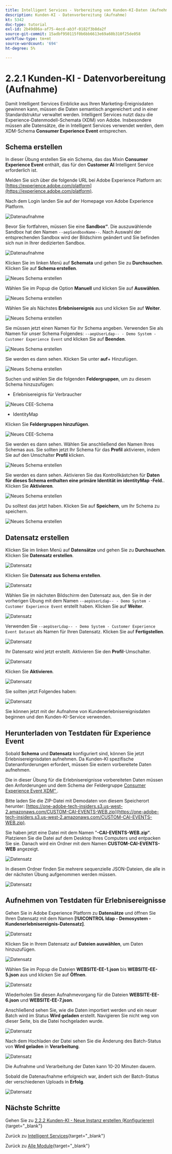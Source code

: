```yaml
---
title: Intelligent Services - Vorbereitung von Kunden-KI-Daten (Aufnehmen)
description: Kunden-KI - Datenvorbereitung (Aufnahme)
kt: 5342
doc-type: tutorial
exl-id: 2b49d86a-af75-4ecd-ab3f-0182f3b8da2f
source-git-commit: 15adbf950115f0b6bb6613e69a60b310f25de058
workflow-type: tm+mt
source-wordcount: '694'
ht-degree: 5%

---
```


# 2.2.1 Kunden-KI - Datenvorbereitung (Aufnahme)

Damit Intelligent Services Einblicke aus Ihren Marketing-Ereignisdaten gewinnen kann, müssen die Daten semantisch angereichert und in einer Standardstruktur verwaltet werden. Intelligent Services nutzt dazu die Experience-Datenmodell-Schemata (XDM) von Adobe.
Insbesondere müssen alle Datensätze, die in Intelligent Services verwendet werden, dem XDM-Schema **Consumer Experience Event** entsprechen.

## Schema erstellen

In dieser Übung erstellen Sie ein Schema, das das Mixin **Consumer Experience Event** enthält, das für den **Customer AI** Intelligent Service erforderlich ist.

Melden Sie sich über die folgende URL bei Adobe Experience Platform an: [https://experience.adobe.com/platform](https://experience.adobe.com/platform).

Nach dem Login landen Sie auf der Homepage von Adobe Experience Platform.

![Datenaufnahme](../../datacollection/dc1.2/images/home.png)

Bevor Sie fortfahren, müssen Sie eine **Sandbox“**. Die auszuwählende Sandbox hat den Namen ``--aepSandboxName--``. Nach Auswahl der entsprechenden Sandbox wird der Bildschirm geändert und Sie befinden sich nun in Ihrer dedizierten Sandbox.

![Datenaufnahme](../../datacollection/dc1.2/images/sb1.png)

Klicken Sie im linken Menü auf **Schemata** und gehen Sie zu **Durchsuchen**. Klicken Sie auf **Schema erstellen**.

![Neues Schema erstellen](./images/createschemabutton.png)

Wählen Sie im Popup die Option **Manuell** und klicken Sie auf **Auswählen**.

![Neues Schema erstellen](./images/schmanual.png)

Wählen Sie als Nächstes **Erlebnisereignis** aus und klicken Sie auf **Weiter**.

![Neues Schema erstellen](./images/xdmee.png)

Sie müssen jetzt einen Namen für Ihr Schema angeben. Verwenden Sie als Namen für unser Schema Folgendes: `--aepUserLdap-- - Demo System - Customer Experience Event` und klicken Sie auf **Beenden**.

![Neues Schema erstellen](./images/schname.png)

Sie werden es dann sehen. Klicken Sie unter **auf**+ Hinzufügen.

![Neues Schema erstellen](./images/xdmee1.png)

Suchen und wählen Sie die folgenden **Feldergruppen**, um zu diesem Schema hinzuzufügen:

- Erlebnisereignis für Verbraucher

![Neues CEE-Schema](./images/cee1.png)

- IdentityMap

Klicken Sie **Feldergruppen hinzufügen**.

![Neues CEE-Schema](./images/cee2.png)

Sie werden es dann sehen. Wählen Sie anschließend den Namen Ihres Schemas aus. Sie sollten jetzt Ihr Schema für das **Profil** aktivieren, indem Sie auf den Umschalter **Profil** klicken.

![Neues Schema erstellen](./images/xdmee3.png)

Sie werden es dann sehen. Aktivieren Sie das Kontrollkästchen für **Daten für dieses Schema enthalten eine primäre Identität im identityMap -Feld.**. Klicken Sie **Aktivieren**.

![Neues Schema erstellen](./images/xdmee4.png)

Du solltest das jetzt haben. Klicken Sie auf **Speichern**, um Ihr Schema zu speichern.

![Neues Schema erstellen](./images/xdmee5.png)

## Datensatz erstellen

Klicken Sie im linken Menü auf **Datensätze** und gehen Sie zu **Durchsuchen**. Klicken Sie **Datensatz erstellen**.

![Datensatz](./images/createds.png)

Klicken Sie **Datensatz aus Schema erstellen**.

![Datensatz](./images/createdatasetfromschema.png)

Wählen Sie im nächsten Bildschirm den Datensatz aus, den Sie in der vorherigen Übung mit dem Namen `--aepUserLdap-- - Demo System - Customer Experience Event` erstellt haben. Klicken Sie auf **Weiter**.

![Datensatz](./images/createds1.png)

Verwenden Sie `--aepUserLdap-- - Demo System - Customer Experience Event Dataset` als Namen für Ihren Datensatz. Klicken Sie auf **Fertigstellen**.

![Datensatz](./images/createds2.png)

Ihr Datensatz wird jetzt erstellt. Aktivieren Sie den **Profil**-Umschalter.

![Datensatz](./images/createds3.png)

Klicken Sie **Aktivieren**.

![Datensatz](./images/createds4.png)

Sie sollten jetzt Folgendes haben:

![Datensatz](./images/createds5.png)

Sie können jetzt mit der Aufnahme von Kundenerlebnisereignisdaten beginnen und den Kunden-KI-Service verwenden.

## Herunterladen von Testdaten für Experience Event

Sobald **Schema** und **Datensatz** konfiguriert sind, können Sie jetzt Erlebnisereignisdaten aufnehmen. Da Kunden-KI spezifische Datenanforderungen erfordert, müssen Sie extern vorbereitete Daten aufnehmen.

Die in dieser Übung für die Erlebnisereignisse vorbereiteten Daten müssen den Anforderungen und dem Schema der Feldergruppe [Consumer Experience Event XDM“ &#x200B;](https://github.com/adobe/xdm/blob/797cf4930d5a80799a095256302675b1362c9a15/docs/reference/context/experienceevent-consumer.schema.md).

Bitte laden Sie die ZIP-Datei mit Demodaten von diesem Speicherort herunter: [https://one-adobe-tech-insiders.s3.us-west-2.amazonaws.com/CUSTOM-CAI-EVENTS-WEB.zip](https://one-adobe-tech-insiders.s3.us-west-2.amazonaws.com/CUSTOM-CAI-EVENTS-WEB.zip).

Sie haben jetzt eine Datei mit dem Namen &quot;**-CAI-EVENTS-WEB.zip“**. Platzieren Sie die Datei auf dem Desktop Ihres Computers und entpacken Sie sie. Danach wird ein Ordner mit dem Namen **CUSTOM-CAI-EVENTS-WEB** angezeigt.

![Datensatz](./images/ingest.png)

In diesem Ordner finden Sie mehrere sequenzielle JSON-Dateien, die alle in der nächsten Übung aufgenommen werden müssen.

![Datensatz](./images/ingest1a.png)

## Aufnehmen von Testdaten für Erlebnisereignisse

Gehen Sie in Adobe Experience Platform zu **Datensätze** und öffnen Sie Ihren Datensatz mit dem Namen **[!UICONTROL ldap - Demosystem - Kundenerlebnisereignis-Datensatz]**.

![Datensatz](./images/ingest1.png)

Klicken Sie in Ihrem Datensatz auf **Dateien auswählen**, um Daten hinzuzufügen.

![Datensatz](./images/ingest2.png)

Wählen Sie im Popup die Dateien **WEBSITE-EE-1.json** bis **WEBSITE-EE-5.json** aus und klicken Sie auf **Öffnen**.

![Datensatz](./images/ingest3.png)

Wiederholen Sie diesen Aufnahmevorgang für die Dateien **WEBSITE-EE-6.json** und **WEBSITE-EE-7.json**.

Anschließend sehen Sie, wie die Daten importiert werden und ein neuer Batch wird im Status **Wird geladen** erstellt. Navigieren Sie nicht weg von dieser Seite, bis die Datei hochgeladen wurde.

![Datensatz](./images/ingest4.png)

Nach dem Hochladen der Datei sehen Sie die Änderung des Batch-Status von **Wird geladen** in **Verarbeitung**.

![Datensatz](./images/ingest5.png)

Die Aufnahme und Verarbeitung der Daten kann 10-20 Minuten dauern.

Sobald die Datenaufnahme erfolgreich war, ändert sich der Batch-Status der verschiedenen Uploads in **Erfolg**.

![Datensatz](./images/ingest7.png)

## Nächste Schritte

Gehen Sie zu [2.2.2 Kunden-KI - Neue Instanz erstellen (Konfigurieren)](./ex2.md){target="_blank"}

Zurück zu [Intelligent Services](./intelligent-services.md){target="_blank"}

Zurück zu [Alle Module](./../../../../overview.md){target="_blank"}

